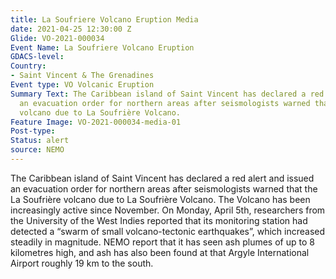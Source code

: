 ```yaml
---
title: La Soufriere Volcano Eruption Media
date: 2021-04-25 12:30:00 Z
Glide: VO-2021-000034
Event Name: La Soufriere Volcano Eruption
GDACS-level: 
Country:
- Saint Vincent & The Grenadines
Event type: VO Volcanic Eruption
Summary Text: The Caribbean island of Saint Vincent has declared a red alert and issued
  an evacuation order for northern areas after seismologists warned that the La Soufrière
  volcano due to La Soufrière Volcano.
Feature Image: VO-2021-000034-media-01
Post-type: 
Status: alert
source: NEMO
---
```


The Caribbean island of Saint Vincent has declared a red alert and issued an evacuation order for northern areas after seismologists warned that the La Soufrière volcano due to La Soufrière Volcano. The Volcano has been increasingly active since November. On Monday, April 5th, researchers from the University of the West Indies reported that its monitoring station had detected a “swarm of small volcano-tectonic earthquakes”, which increased steadily in magnitude. NEMO report that it has seen ash plumes of up to 8 kilometres high, and ash has also been found at that Argyle International Airport roughly 19 km to the south.
